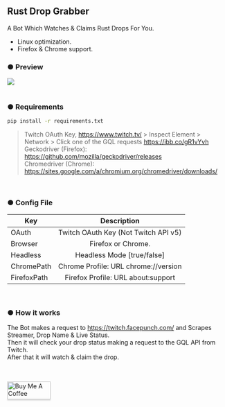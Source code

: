 ## Rust Drop Grabber
A Bot Which Watches & Claims Rust Drops For You.

- Linux optimization.
- Firefox & Chrome support.

### ● Preview

![](https://i.imgur.com/7QZwKkv.gif)<br/><br/>


### ● Requirements
 ```bash 
 pip install -r requirements.txt
```
> Twitch OAuth Key, https://www.twitch.tv/ > Inspect Element > Network > Click one of the GQL requests https://ibb.co/gR1vYvh<br/>
> Geckodriver (Firefox): https://github.com/mozilla/geckodriver/releases<br/>
> Chromedriver (Chrome): https://sites.google.com/a/chromium.org/chromedriver/downloads/<br/>

<br/>

### ● Config File

| Key           | Description                          |
| ------------- |:------------------------------------:|
| OAuth         | Twitch OAuth Key (Not Twitch API v5) |
| Browser       | Firefox or Chrome.                   |
| Headless      | Headless Mode [true/false]           |
| ChromePath    | Chrome Profile: URL chrome://version     |
| FirefoxPath   | Firefox Profile: URL about:support       |

<br/>

### ● How it works

The Bot makes a request to https://twitch.facepunch.com/ and Scrapes Streamer, Drop Name & Live Status.<br/>
Then it will check your drop status making a request to the GQL API from Twitch.<br/>
After that it will watch & claim the drop.

<br/>
<br/>
<a href="https://www.buymeacoffee.com/GoekhanA" target="_blank"><img src="https://cdn.buymeacoffee.com/buttons/default-blue.png" alt="Buy Me A Coffee" style="height: 41px !important;width: 100px !important;box-shadow: 0px 3px 2px 0px rgba(190, 190, 190, 0.5) !important;-webkit-box-shadow: 0px 3px 2px 0px rgba(190, 190, 190, 0.5) !important;" ></a>



